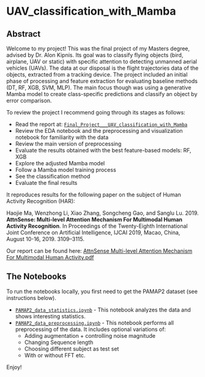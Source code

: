 # UAV_classification_with_Mamba

## Abstract

Welcome to my project!
This was the final project of my Masters degree, advised by Dr. Alon Kipnis.
Its goal was to classify flying objects (bird, airplane, UAV or static) with specific attention to detecting unmanned aerial vehicles (UAVs).
The data at our disposal is the flight trajectories data of the objects, extracted from a tracking device.
The project included an initial phase of processing and feature extraction for evaluating baseline methods (DT, RF, XGB, SVM, MLP).
The main focus though was using a generative Mamba model to create class-specific predictions and classify an object by error comparison. 

To review the project I recommend going through its stages as follows:
- Read the report at: [`Final_Project___UAV_classification_with_Mamba`](Final_Project___UAV_classification_with_Mamba.pdf)
- Review the EDA notebook and the preprocessing and visualization notebook for familiarity with the data
- Review the main version of preprocessing
- Evaluate the results obtained with the best feature-based models: RF, XGB
- Explore the adjusted Mamba model
- Follow a Mamba model training process
- See the classification method
- Evaluate the final results


  
It reproduces results for the following paper on the subject of Human Activity Recognition (HAR):

Haojie Ma, Wenzhong Li, Xiao Zhang, Songcheng Gao, and Sanglu Lu. 2019. **AttnSense: Multi-level Attention Mechanism For Multimodal Human Activity Recognition**. In Proceedings of the Twenty-Eighth International Joint Conference on Artificial Intelligence, IJCAI 2019, Macao, China, August 10-16, 2019. 3109–3115.

Our report can be found here:
[AttnSense Multi-level Attention Mechanism For Multimodal Human Activity.pdf](AttnSense%20Multi-level%20Attention%20Mechanism%20For%20Multimodal%20Human%20Activity.pdf)

## The Notebooks

To run the notebooks locally, you first need to get the PAMAP2 dataset (see instructions below).

- [`PAMAP2_data_statistics.ipynb`](PAMAP2_data_statistics.ipynb) - This notebook analyzes the data and shows interesting statistics.
- [`PAMAP2_data_preprocessing.ipynb`](PAMAP2_data_preprocessing.ipynb) - This notebook performs all preprocessing of the data. It includes optional variations of:
   - Adding augmentation + controlling noise magnitude
   - Changing Sequence length
   - Choosing different subject as test set
   - With or without FFT
   etc.
   

Enjoy!

